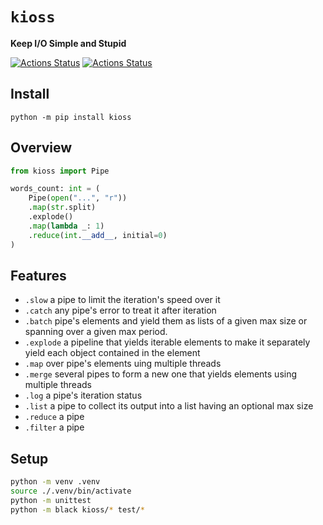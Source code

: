 # `kioss`
**Keep I/O Simple and Stupid**

[![Actions Status](https://github.com/bonnal-enzo/kioss/workflows/test/badge.svg)](https://github.com/bonnal-enzo/kioss/actions) [![Actions Status](https://github.com/bonnal-enzo/kioss/workflows/PyPI/badge.svg)](https://github.com/bonnal-enzo/kioss/actions)

## Install

`python -m pip install kioss`

## Overview

```python
from kioss import Pipe

words_count: int = (
    Pipe(open("...", "r"))
    .map(str.split)
    .explode()
    .map(lambda _: 1)
    .reduce(int.__add__, initial=0)
)
```

## Features
- `.slow` a pipe to limit the iteration's speed over it
- `.catch` any pipe's error to treat it after iteration
- `.batch` pipe's elements and yield them as lists of a given max size or spanning over a given max period.
- `.explode` a pipeline that yields iterable elements to make it separately yield each object contained in the element
- `.map` over pipe's elements uing multiple threads
- `.merge` several pipes to form a new one that yields elements using multiple threads
- `.log` a pipe's iteration status
- `.list` a pipe to collect its output into a list having an optional max size
- `.reduce` a pipe
- `.filter` a pipe


## Setup

```bash
python -m venv .venv
source ./.venv/bin/activate
python -m unittest
python -m black kioss/* test/* 
```
